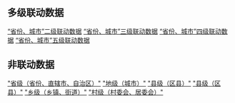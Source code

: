 ## 多级联动数据
[“省份、城市”二级联动数据]()
[“省份、城市”三级联动数据]()
[“省份、城市”四级联动数据]()
[“省份、城市”五级联动数据]()

## 非联动数据
["省级（省份、直辖市、自治区）"]()
["地级（城市）"]()
["县级（区县）"]()
["县级（区县）"]()
["乡级（乡镇、街道）"]()
["村级（村委会、居委会）"]()
